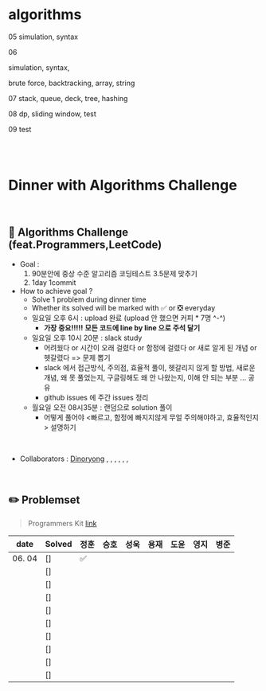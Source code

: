 # algorithms

05
simulation, syntax

06

simulation, syntax, 

brute force, backtracking, array, string

07
stack, queue, deck, tree, hashing

08
dp, sliding window, test

09
test

<br>
<br>

# Dinner with Algorithms Challenge

<br>

## :notebook_with_decorative_cover: Algorithms Challenge (feat.Programmers,LeetCode)

- Goal :
  1. 90분안에 중상 수준 알고리즘 코딩테스트 3.5문제 맞추기
  2. 1day 1commit
- How to achieve goal ?
  - Solve 1 problem during dinner time
  - Whether its solved will be marked with :white_check_mark: or :negative_squared_cross_mark: everyday
  - 일요일 오후 6시 : upload 완료 (upload 안 했으면 커피 * 7명 ^-^)
    - **가장 중요!!!!!**   **모든 코드에 line by line 으로 주석 달기**
  - 일요일 오후 10시 20분 : slack study
    - 어려웠다 or 시간이 오래 걸렸다 or 함정에 걸렸다 or 새로 알게 된 개념 or 헷갈렸다 => 문제 뽑기
    - slack 에서 접근방식, 주의점, 효율적 풀이, 헷갈리지 않게 할 방법, 새로운 개념, 왜 못 풀었는지, 구글링해도 왜 안 나왔는지, 이해 안 되는 부분 ... 공유
    - github issues 에 주간 issues 정리
  - 월요일 오전 08시35분 : 랜덤으로 solution 풀이
    - 어떻게 풀어야 <빠르고, 함정에 빠지지않게 무얼 주의해야하고, 효율적인지> 설명하기

<br>

- Collaborators : [Dinoryong]() , []() , [](), [](), [](), [](), []()

<br>

## :pencil2: Problemset

> Programmers Kit [link](https://school.programmers.co.kr/learn/challenges?order=recent&statuses=solved&page=1&languages=oracle)

| date   | Solved | 정훈 | 승호 | 성욱 | 용재 | 도윤 | 영지 | 병준 |
| ------ | ------ | ---- | ---- | ---- | ---- | ---- | ---- | ---- |
| 06. 04 | []     | ✅    |      |      |      |      |      |      |
|        | []     |      |      |      |      |      |      |      |
|        | []     |      |      |      |      |      |      |      |
|        | []     |      |      |      |      |      |      |      |
|        | []     |      |      |      |      |      |      |      |
|        | []     |      |      |      |      |      |      |      |
|        | []     |      |      |      |      |      |      |      |
|        | []     |      |      |      |      |      |      |      |
|        | []     |      |      |      |      |      |      |      |
|        | []     |      |      |      |      |      |      |      |

